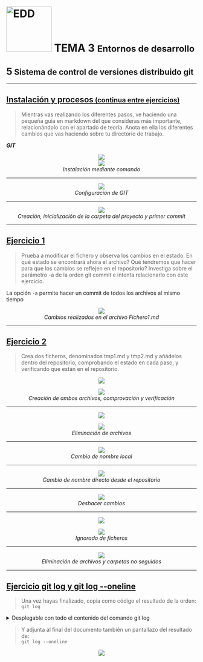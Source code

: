 <h1><img src="https://elpythonista.com/wp-content/uploads/2020/08/Ides-2020-imagen-principal-1.png" alt="EDD" width="120" height="120"> 
<b>TEMA 3 <small>Entornos de desarrollo</small></b></h1>

**<h2><big>5</big> Sistema de control de versiones distribuido git</h2>**

---

## **<u>Instalación y procesos<small> (continua entre ejercicios)</small></u>**
>Mientras vas realizando los diferentes pasos, ve haciendo una pequeña guía en markdown del que consideras más importante, relacionándolo con el apartado de teoría.
Anota en ella los diferentes cambios que vas haciendo sobre tu directorio de trabajo.

***GIT***
<p align="center">
    <img src="../../../recursos/Capturas_EDD_Apartado5/1.png"/>
    <br>
    <img src="../../../recursos/Capturas_EDD_Apartado5/2.png"/>
    <br><em>Instalación mediante comando</em><br>
</p>
<hr>
<p align="center">
    <img src="../../../recursos/Capturas_EDD_Apartado5/3.png"/>
    <br><em>Configuración de GIT</em><br>
</p>
<hr>
<p align="center">
    <img src="../../../recursos/Capturas_EDD_Apartado5/4.png"/>
    <br><em>Creación, inicialización de la carpeta del proyecto y primer commit</em><br>
</p>
<hr>

## **<u>Ejercicio 1</u>**
>Prueba a modificar el fichero y observa los cambios en el estado. En qué estado se encontrará ahora el archivo? Qué tendremos que hacer para que los cambios se reflejen en el repositorio? Investiga sobre el parámetro -a de la orden git commit e intenta relacionarlo con este ejercicio.

La opción `-a` permite hacer un commit de todos los archivos al mismo tiempo

<p align="center">
    <img src="../../../recursos/Capturas_EDD_Apartado5/Ejercicio1.png"/>
    <br><em>Cambios realizados en el archivo Fichero1.md</em><br>
</p>
<hr>

## **<u>Ejercicio 2</u>**
>Crea dos ficheros, denominados tmp1.md y tmp2.md y añádelos dentro del repositorio, comprobando el estado en cada paso, y verificando que están en el repositorio.

<p align="center">
    <img src="../../../recursos/Capturas_EDD_Apartado5/Ejercicio2-1.png"/>
</p>
<p align="center">
    <img src="../../../recursos/Capturas_EDD_Apartado5/Ejercicio2-2.png"/>
    <br><em>Creación de ambos archivos, comprovación y verificación</em><br>
</p>
<hr>

<p align="center">
    <img src="../../../recursos/Capturas_EDD_Apartado5/5.png"/>
</p>
<p align="center">
    <img src="../../../recursos/Capturas_EDD_Apartado5/6.png"/>
    <br><em>Eliminación de archivos</em><br>
</p>
<hr>

<p align="center">
    <img src="../../../recursos/Capturas_EDD_Apartado5/7.png"/>
    <br><em>Cambio de nombre local</em><br>
</p>
<hr>

<p align="center">
    <img src="../../../recursos/Capturas_EDD_Apartado5/8.png"/>
    <br><em>Cambio de nombre directo desde el repositorio</em><br>
</p>
<hr>

<p align="center">
    <img src="../../../recursos/Capturas_EDD_Apartado5/9.png"/>
    <br><em>Deshacer cambios</em><br>
</p>
<hr>

<p align="center">
    <img src="../../../recursos/Capturas_EDD_Apartado5/10.png"/>
</p>
<p align="center">
    <img src="../../../recursos/Capturas_EDD_Apartado5/11.png"/>
    <br><em>Ignorado de ficheros</em><br>
</p>
<hr>

<p align="center">
    <img src="../../../recursos/Capturas_EDD_Apartado5/12.png"/>
    <br><em>Eliminación de archivos y carpetas no seguidos</em><br>
</p>
<hr>

## **<u>Ejercicio git log y git log --oneline</u>**
>Una vez hayas finalizado, copia como código el resultado de la orden:<br>
``git log``
<details closed>
<summary>Desplegable con todo el contenido del comando git log</summary>

```
Andy-PC@Andy_PC MINGW64 /t/Proyecto (master)
$ git log
commit cc06434cd4149daf9c3cae5b3fabf77098fe2f90 (HEAD -> master)
Author: andy <andypr97vlc@gmail.com>
Date:   Mon Oct 28 17:37:16 2024 +0100

    Revert "recuperado archivo tm2.md"

    This reverts commit e4f0296bf13bdee9aa6805d3a94e2612ba8f33c9.

commit 974977d0a2380c4e0053561b121480a4d879e5d3
Author: andy <andypr97vlc@gmail.com>
Date:   Mon Oct 28 17:36:24 2024 +0100

    Eliminado de nuevo tm1.md por equivocacion al recuperarlo

commit a95768eda74d12d23e4671990020cc47da1f8996
Author: andy <andypr97vlc@gmail.com>
Date:   Mon Oct 28 17:33:21 2024 +0100

    Revert "Eliminado tm1.md"

    This reverts commit 67b7d4cf79897f45034faa8ab364a13bf1f0a9db.

commit 21b57a9a827c135e61dd83982a80a932824cda0f
Author: andy <andypr97vlc@gmail.com>
Date:   Mon Oct 28 17:33:01 2024 +0100

    Añadido archivo Java

commit 9302838f40d2a40b7529501872f9fad959c5cee0
Author: andy <andypr97vlc@gmail.com>
Date:   Mon Oct 28 17:13:45 2024 +0100

    Añadido .gitignore

commit 4676e59d4256529f05d5a57c862735865f0ba489
Author: andy <andypr97vlc@gmail.com>
Date:   Mon Oct 28 17:07:50 2024 +0100

    Cambio nombre tmp_mv.md a tmp_mv_2.md

commit f9c0c10fa17554f5a0b4935a473adc8daa575d7a
Author: andy <andypr97vlc@gmail.com>
Date:   Mon Oct 28 17:06:52 2024 +0100

    Creado tmp_mv.md para segundo cambio de nombre

commit e0f2af332e7dc774b8e4f5db408dc2bc079ecb82
Author: andy <andypr97vlc@gmail.com>
Date:   Mon Oct 28 17:04:53 2024 +0100

    Cambio nombre tmp_mv.md

commit 35452ccf40f28caec564056166457d432d01a6a3
Author: andy <andypr97vlc@gmail.com>
Date:   Mon Oct 28 17:02:26 2024 +0100

    tmp_mv.md creado

commit e4f0296bf13bdee9aa6805d3a94e2612ba8f33c9
Author: andy <andypr97vlc@gmail.com>
Date:   Mon Oct 28 16:19:31 2024 +0100

    Eliminado tm2.md

commit 67b7d4cf79897f45034faa8ab364a13bf1f0a9db
Author: andy <andypr97vlc@gmail.com>
Date:   Mon Oct 28 16:18:19 2024 +0100

    Eliminado tm1.md

commit c2ca5e597f32abbfebf6a47044787712c8b1b9d7
Author: andy <andypr97vlc@gmail.com>
Date:   Mon Oct 28 16:14:18 2024 +0100

    Fichero 1 commit proba visual

commit 276986ae780a7b57bf903a7365fa83e3d302f6b0
Author: andy <andypr97vlc@gmail.com>
Date:   Mon Oct 28 15:45:51 2024 +0100

    Agregados dos ficheros de prueba

commit f888254bc3b9927f6d04dc173cba74b780db0774
Author: Andy <andypr97vlc@gmail.com>
Date:   Mon Oct 28 13:52:19 2024 +0100

    Modificado el fichero1.md

commit 31fc770ec670bbbeb40ce89ce90529f8de8b5f01
Author: Andy <andypr97vlc@gmail.com>
Date:   Mon Oct 28 13:50:24 2024 +0100

    Agregado el primer commit

commit 27d4a5fe77c5174fb4b2dadec03c88ea0ff15667
Author: Andy <andypr97vlc@gmail.com>
Date:   Mon Oct 28 13:49:03 2024 +0100

    cambios

commit 1b712e90ed642b7794830dd2112707f975db1bf8
Author: Andy <andypr97vlc@gmail.com>
Date:   Mon Oct 28 13:37:32 2024 +0100

    Añadiendo el primer commit
```
</details>

>Y adjunta al final del documento también un pantallazo del resultado de:<br>
``git log --oneline``

<p align="center">
    <img src="../../../recursos/Capturas_EDD_Apartado5/gitlog--oneline.png"/>
</p>
